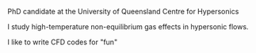 PhD candidate at the University of Queensland Centre for Hypersonics

I study high-temperature non-equilibrium gas effects in hypersonic flows.

I like to write CFD codes for "fun"

